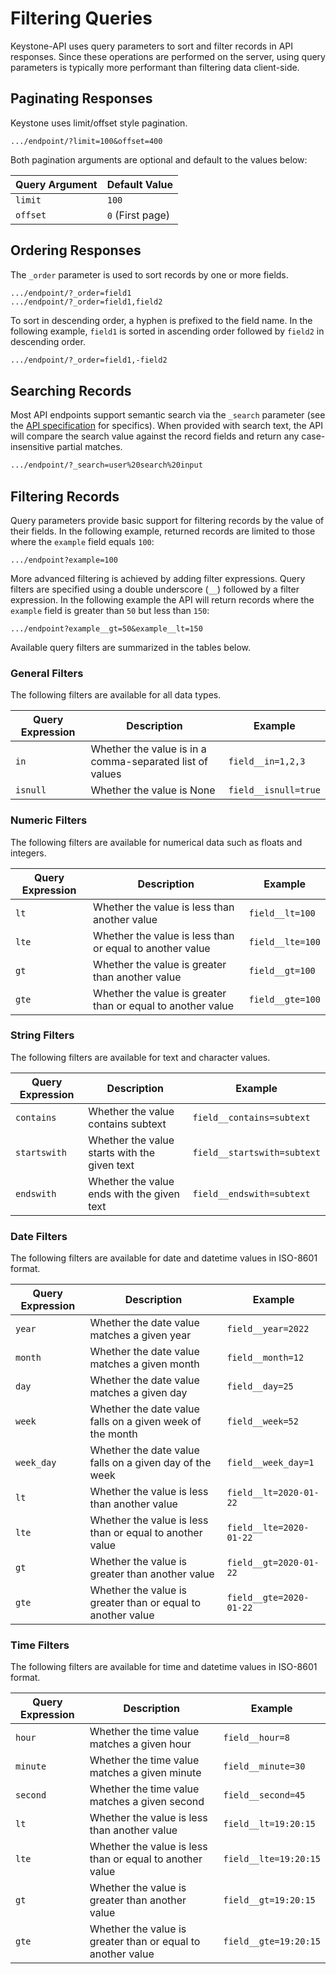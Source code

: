 # Filtering Queries

Keystone-API uses query parameters to sort and filter records in API responses.
Since these operations are performed on the server, using query parameters is typically more performant than filtering data client-side.

## Paginating Responses

Keystone uses limit/offset style pagination.

```
.../endpoint/?limit=100&offset=400
```

Both pagination arguments are optional and default to the values below:

| Query Argument | Default Value    |
|----------------|------------------|
| `limit`        | `100`            |
| `offset`       | `0` (First page) |

## Ordering Responses

The `_order` parameter is used to sort records by one or more fields.

```
.../endpoint/?_order=field1
.../endpoint/?_order=field1,field2
```

To sort in descending order, a hyphen is prefixed to the field name.
In the following example, `field1` is sorted in ascending order followed by `field2` in descending order.

```bash
.../endpoint/?_order=field1,-field2
```

## Searching Records

Most API endpoints support semantic search via the `_search` parameter (see the [API specification](../../api) for specifics).
When provided with search text, the API will compare the search value against the record fields and return any case-insensitive partial matches.

```bash
.../endpoint/?_search=user%20search%20input
```

## Filtering Records

Query parameters provide basic support for filtering records by the value of their fields.
In the following example, returned records are limited to those where the `example` field equals `100`:

```
.../endpoint?example=100
```

More advanced filtering is achieved by adding filter expressions.
Query filters are specified using a double underscore (`__`) followed by a filter expression.
In the following example the API will return records where the `example` field is greater than `50` but less than `150`:

```
.../endpoint?example__gt=50&example__lt=150
```

Available query filters are summarized in the tables below.

### General Filters

The following filters are available for all data types.

| Query Expression | Description                                              | Example              |
|------------------|----------------------------------------------------------|----------------------|
| `in`             | Whether the value is in a comma-separated list of values | `field__in=1,2,3`    |
| `isnull`         | Whether the value is None                                | `field__isnull=true` |

### Numeric Filters

The following filters are available for numerical data such as floats and integers.

| Query Expression | Description                                                 | Example          |
|------------------|-------------------------------------------------------------|------------------|
| `lt`             | Whether the value is less than another value                | `field__lt=100`  |
| `lte`            | Whether the value is less than or equal to another value    | `field__lte=100` |
| `gt`             | Whether the value is greater than another value             | `field__gt=100`  |
| `gte`            | Whether the value is greater than or equal to another value | `field__gte=100` |

### String Filters

The following filters are available for text and character values.

| Query Expression | Description                                  | Example                     |
|------------------|----------------------------------------------|-----------------------------|
| `contains`       | Whether the value contains subtext           | `field__contains=subtext`   |
| `startswith`     | Whether the value starts with the given text | `field__startswith=subtext` |
| `endswith`       | Whether the value ends with the given text   | `field__endswith=subtext`   |

### Date Filters

The following filters are available for date and datetime values in ISO-8601 format.

| Query Expression | Description                                                 | Example                 |
|------------------|-------------------------------------------------------------|-------------------------|
| `year`           | Whether the date value matches a given year                 | `field__year=2022`      |
| `month`          | Whether the date value matches a given month                | `field__month=12`       |
| `day`            | Whether the date value matches a given day                  | `field__day=25`         |
| `week`           | Whether the date value falls on a given week of the month   | `field__week=52`        |
| `week_day`       | Whether the date value falls on a given day of the week     | `field__week_day=1`     |
| `lt`             | Whether the value is less than another value                | `field__lt=2020-01-22`  |
| `lte`            | Whether the value is less than or equal to another value    | `field__lte=2020-01-22` |
| `gt`             | Whether the value is greater than another value             | `field__gt=2020-01-22`  |
| `gte`            | Whether the value is greater than or equal to another value | `field__gte=2020-01-22` |

### Time Filters

The following filters are available for time and datetime values in ISO-8601 format.

| Query Expression | Description                                                 | Example               |
|------------------|-------------------------------------------------------------|-----------------------|
| `hour`           | Whether the time value matches a given hour                 | `field__hour=8`       |
| `minute`         | Whether the time value matches a given minute               | `field__minute=30`    |
| `second`         | Whether the time value matches a given second               | `field__second=45`    | 
| `lt`             | Whether the value is less than another value                | `field__lt=19:20:15`  |
| `lte`            | Whether the value is less than or equal to another value    | `field__lte=19:20:15` |
| `gt`             | Whether the value is greater than another value             | `field__gt=19:20:15`  |
| `gte`            | Whether the value is greater than or equal to another value | `field__gte=19:20:15` |

